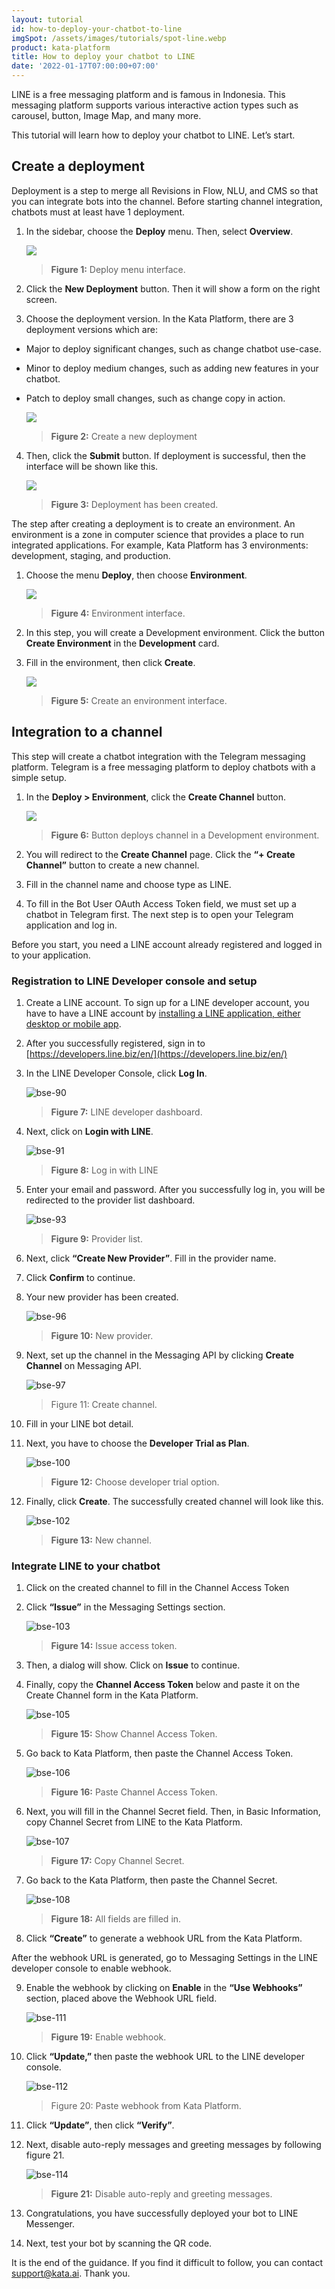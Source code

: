 ```yaml
---
layout: tutorial
id: how-to-deploy-your-chatbot-to-line
imgSpot: /assets/images/tutorials/spot-line.webp
product: kata-platform
title: How to deploy your chatbot to LINE
date: '2022-01-17T07:00:00+07:00'
---
```


LINE is a free messaging platform and is famous in Indonesia. This messaging platform supports various interactive action types such as carousel, button, Image Map, and many more.

This tutorial will learn how to deploy your chatbot to LINE. Let’s start.

## Create a deployment

Deployment is a step to merge all Revisions in Flow, NLU, and CMS so that you can integrate bots into the channel. Before starting channel integration, chatbots must at least have 1 deployment.

1. In the sidebar, choose the **Deploy** menu. Then, select **Overview**.

    ![](https://lh6.googleusercontent.com/jWZ50Wh_tm65KKeUExFScsNX8jwWBZ4z0qAWbhTzNYN76bwcTPpCwEYmsFS8fep_Q68c9P0qbWLcZ_5a1kjqTWdgfxrDZPAHz2i8id8osU_ejTsviSdcqN0MQsyz5vbii5BgpBM4)

    > **Figure 1:** Deploy menu interface.

2. Click the **New Deployment** button. Then it will show a form on the right screen.

3. Choose the deployment version. In the Kata Platform, there are 3 deployment versions which are:

-   Major to deploy significant changes, such as change chatbot use-case.

-   Minor to deploy medium changes, such as adding new features in your chatbot.

-   Patch to deploy small changes, such as change copy in action.

    ![](https://lh5.googleusercontent.com/vaIyr4Guve13jLLKL-Fv0C2lCtrFj8ckZUs4sWPyqHQ8BAjU63bvQefjtOhE7Sc4gxA5jcIjVRngH1hVUbwiyHZqhL4hVmsbI_o2U_V91YgfY2bA80hOIDd6oUoKAqGa2HYOnqsL)

    > **Figure 2:** Create a new deployment

4. Then, click the **Submit** button. If deployment is successful, then the interface will be shown like this.

    ![](https://lh3.googleusercontent.com/MCuF58LzD7Cm7QUKyoiSdBhle2165BLVjfXBlqe-ORGc-U3_lYf44ikWvV5SYWzYH4o3sgzLT1uNpBf2Z0XD_vaqZK3LVROcblPopyYR4S_7fuVSo9OyKaMZ3YS9XiVxRcljYhYZ)

    > **Figure 3:** Deployment has been created.

The step after creating a deployment is to create an environment. An environment is a zone in computer science that provides a place to run integrated applications. For example, Kata Platform has 3 environments: development, staging, and production.

1. Choose the menu **Deploy**, then choose **Environment**.

    ![](https://lh3.googleusercontent.com/DX_9nBKZ_TLscSM-F_BX5nNLIVr9khIrBa0zaF0CVUFDt5RrlweiOfWYpipOnDz1ytuyZL9U_zx3QrAVypJiM-3oH_5BqUXN2ExNRNwPJurkFMULEuSGxm-qgGYOuWCpt1SB4IyD)

    > **Figure 4:** Environment interface.

2. In this step, you will create a Development environment. Click the button **Create Environment** in the **Development** card.

3. Fill in the environment, then click **Create**.

    ![](https://lh5.googleusercontent.com/Vm3V29J6uptGGtXH_ceakbscsf3Y_WYdFNVQ0tfBdRO62Wnk92nONhLoc5ZtZIzEEBkDv-5xmPJmaG2laqtOzwcdxh9eIfU3MXnBkGZzPn_N5Mgb6odoKP8Ou-3uWoeFFaX2lip3)

    > **Figure 5:** Create an environment interface.

## Integration to a channel

This step will create a chatbot integration with the Telegram messaging platform. Telegram is a free messaging platform to deploy chatbots with a simple setup.

1. In the **Deploy > Environment**, click the **Create Channel** button.

    ![](https://lh6.googleusercontent.com/P2Z0ycmOz5NgziL1WDVK_ie5T3n6oazcwRkoO92uON9Rj0AwXuU6fYQxfSIf-U2YTsShNaBFnHnRttRe_eZlOiyZTUCf7M-dNMzFPpB2bHBvTG-DTkUxsEn1e2CavzNQWLGznqHL)

    > **Figure 6:** Button deploys channel in a Development environment.

2. You will redirect to the **Create Channel** page. Click the **“+ Create Channel”** button to create a new channel.

3. Fill in the channel name and choose type as LINE.

4. To fill in the Bot User OAuth Access Token field, we must set up a chatbot in Telegram first. The next step is to open your Telegram application and log in.

Before you start, you need a LINE account already registered and logged in to your application.

### Registration to LINE Developer console and setup

1. Create a LINE account. To sign up for a LINE developer account, you have to have a LINE account by [installing a LINE application, either desktop or mobile app](https://line.me/en/download).

2. After you successfully registered, sign in to [https://developers.line.biz/en/](https://developers.line.biz/en/)

3. In the LINE Developer Console, click **Log In**.

    ![bse-90](https://lh5.googleusercontent.com/6CGmnt5eMx6ftwtWmHAF1UWLru0GJiNP--pIs1aQT4gGyLjY7NeT6sC28XK6nFD7WXx-ovHifqCKhPAow_zzkvTl1zziUkEc0GBJScnrF5_FlidmAGOK1PlfIpFggba07hy1R5sY)

    > **Figure 7:** LINE developer dashboard.

4. Next, click on **Login with LINE**.

    ![bse-91](https://lh3.googleusercontent.com/PJXb27IKNPjbU1Jsr8SNKqqSir46_A_cqEOJtVSCnellKwe5gDVU0TXoForonHqjCy7VZRrCClGMU7B8iddFw39MCmu1dwlZa_F78zj1voNKEYwjXeSZDIe1mgPYqJA92JqXFQu-)

    > **Figure 8:** Log in with LINE

5. Enter your email and password. After you successfully log in, you will be redirected to the provider list dashboard.

    ![bse-93](https://lh4.googleusercontent.com/010ENg7kijp2_WSgLAQkP9qeeATN3-TTfBjHH5fguK1w8tafddGzb5sI2ubd2daOAm6pe8cMilbz3V1rJ6BM5A8KsYe7N4VU-OsQX4YIBlhn3-O9xzvPBxojxOHWjr4TfpSWhigB)

    > **Figure 9:** Provider list.

6. Next, click **“Create New Provider”**. Fill in the provider name.

7. Click **Confirm** to continue.

8. Your new provider has been created.

    ![bse-96](https://lh5.googleusercontent.com/zghcVVYNwzQMAhV8cycCCS47artJPaGgLXRLAB4CiJqbVGG1EBdAGVMZalvdHe1nnpfn-zCUgKykM3n0bjjyrwZJy4WyVwlHkpp9ZYPb0px7_IuEqKn7wW_83R6BWRJg5e-I61De)

    > **Figure 10:** New provider.

9. Next, set up the channel in the Messaging API by clicking **Create Channel** on Messaging API.

    ![bse-97](https://lh3.googleusercontent.com/_lZigIlUmsV1SZJVzLblCZrmJBsGQ3nDdG4RsWi65I0xEislbiil1gmky55VHGNMtnJQ8ABR1OBqh2Ws1pZnIjKMBwaXxO1vSbAil3Mnvszm3IYbc28GMTGNRcuixiqNCscpsHGV)

    > Figure 11: Create channel.

10. Fill in your LINE bot detail.

11. Next, you have to choose the **Developer Trial as Plan**.

    ![bse-100](https://lh5.googleusercontent.com/ZnulkWi3QzhxMN40jN_48c7mmpJ2Cw7Yi3fhkwruDyYymwyEShdKLfev84ZWlwgo_o3XKi4V-6lQEZZaMcVMwqxUEYqqi0EyngPR6QFmPh0hHNSpDQEZupZa5qH0vCSa9AiEzv18)

    > **Figure 12:** Choose developer trial option.

12. Finally, click **Create**. The successfully created channel will look like this.

    ![bse-102](https://lh4.googleusercontent.com/TaB_gKcSPFs1Ei0nvSqDBG4AzECkVdA41XPaFJc4nHzv5EyiADydWp5e8nUQ6kcnXABHXGN86gmEDtHbYqoGDf14JJcJYAP9D3ES-tXCBxdyq2wZBhsnC7ME7FT0D9uly3KJBxmJ)

    > **Figure 13:** New channel.

### Integrate LINE to your chatbot

1. Click on the created channel to fill in the Channel Access Token

2. Click **“Issue”** in the Messaging Settings section.

    ![bse-103](https://lh6.googleusercontent.com/JejyqTncO-B2A1AraujwVCQVgfDhAP02OBk4-MmhEdtN3RzSgFTC2c45y2BRYNzEF3kU29bLQf3NFMs0dB49LqFCvoPXlUAWvlHMJuyhZa-DwqgAANSj7UwacTLXGHuodgeZehDT)

    > **Figure 14:** Issue access token.

3. Then, a dialog will show. Click on **Issue** to continue.

4. Finally, copy the **Channel Access Token** below and paste it on the Create Channel form in the Kata Platform.

    ![bse-105](https://lh5.googleusercontent.com/uhQ7LT2knR4S2AJ6fqcPBKLXD4hwwNHX--eWSr-anZT3ViQKlgPgozemprLQtR38n457TuQ9CUMDGdlp77Kf1mrrOZoRTwtFUfv035HJuY1UG3AW5kaqTCkiKALOTHCgKtzMkJZ1)

    > **Figure 15:** Show Channel Access Token.

5. Go back to Kata Platform, then paste the Channel Access Token.

    ![bse-106](https://lh6.googleusercontent.com/OWwMEqWx-7ChUTTWQOywA8iUM3uztA_F62srIVDZ5auM3KK9N4ubxGSrHDM2NMXGc7eA1QSj1FmzJxOa-xy6S071SdSuU3W05NL2G0wu6ticIxPv1nzMX_blJtedBCL2o46XEqkR)

    > **Figure 16:** Paste Channel Access Token.

6. Next, you will fill in the Channel Secret field. Then, in Basic Information, copy Channel Secret from LINE to the Kata Platform.

    ![bse-107](https://lh5.googleusercontent.com/uekbS2J-6MhVyI5-vy_AJJSZH9HPvPktts8mYoC7tu2W-kk14_tcGsHwXfHR0xxOqFIcRzknY6ImeuUlaY31InZlOUZI1LpRbnXg7zoQdRViF7NLkYc0BGJK_3EKsEUYqAaAJc-6)

    > **Figure 17:** Copy Channel Secret.

7. Go back to the Kata Platform, then paste the Channel Secret.

    ![bse-108](https://lh6.googleusercontent.com/W2rmrwQlRBiPLh2iRoyQOJhU0Zl9V5CWaIdbABJLaNOtAJ4ew3GI6u7PSN3yQkEXcSgOdjpBSGgoofpJurOsHgJvfLwoDfoSVVxPWjzO5XnpDaja60rqaKHAlA63ZI2rREZhQle4)

    > **Figure 18:** All fields are filled in.

8. Click **“Create”** to generate a webhook URL from the Kata Platform.

After the webhook URL is generated, go to Messaging Settings in the LINE developer console to enable webhook.

9. Enable the webhook by clicking on **Enable** in the **“Use Webhooks”** section, placed above the Webhook URL field.

    ![bse-111](https://lh6.googleusercontent.com/fRxssRnVbglQ_VTSQXCWRcFi-Qdh5UHGxWRe9ZCcuPEzLmAbPCBZRYZdA6jo-1YOzKhhCsgJyb4DCtzKFzCAfA1wxqyhhXywJkBDep7kg4anF8DpaLb7DEstzqYpVWZHUjPzWLVL)

    > **Figure 19:** Enable webhook.

10. Click **“Update,”** then paste the webhook URL to the LINE developer console.

    ![bse-112](https://lh4.googleusercontent.com/F4kHJXYs2MtKVjtnQSjrr5YdrkeBEgySvLLK3rd3QwI426qRHIXqTh0ost9z6MHZiEO0Z1NyPRAlk8qyy4z9rx6qvopjUyC1WCAgtvgzqLkxGyZMl4UZ4_9ITNeYCPCTh6IAsp-G)

    > Figure 20: Paste webhook from Kata Platform.

11. Click **“Update”**, then click **“Verify”**.

12. Next, disable auto-reply messages and greeting messages by following figure 21.

    ![bse-114](https://lh6.googleusercontent.com/mmYevVpQFQPF8bJeN7qpv97Kipt4me12sF786crYKjnsiaKR1d2xWZvlpxBf86RZAiBeasP0msCE5EOs4XtK-U_8kLbenn3656RxnTPh3ujObT2CqKy-laCfWpLW-ZGj8YDTMrT_)

    > **Figure 21:** Disable auto-reply and greeting messages.

13. Congratulations, you have successfully deployed your bot to LINE Messenger.

14. Next, test your bot by scanning the QR code.

It is the end of the guidance. If you find it difficult to follow, you can contact [support@kata.ai](mailto:support@kata.ai). Thank you.
